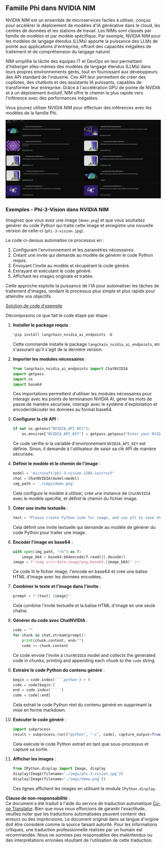 <!--
CO_OP_TRANSLATOR_METADATA:
{
  "original_hash": "7b08e277df2a9307f861ae54bc30c772",
  "translation_date": "2025-03-27T06:45:50+00:00",
  "source_file": "md\\01.Introduction\\02\\06.NVIDIA.md",
  "language_code": "fr"
}
-->
## Famille Phi dans NVIDIA NIM

NVIDIA NIM est un ensemble de microservices faciles à utiliser, conçus pour accélérer le déploiement de modèles d'IA générative dans le cloud, les centres de données et les stations de travail. Les NIMs sont classés par famille de modèles et par modèle spécifique. Par exemple, NVIDIA NIM pour les modèles de langage étendus (LLMs) apporte la puissance des LLMs de pointe aux applications d'entreprise, offrant des capacités inégalées de traitement et de compréhension du langage naturel.

NIM simplifie la tâche des équipes IT et DevOps en leur permettant d'héberger elles-mêmes des modèles de langage étendus (LLMs) dans leurs propres environnements gérés, tout en fournissant aux développeurs des API standard de l'industrie. Ces API leur permettent de créer des copilotes, des chatbots et des assistants IA puissants, capables de transformer leur entreprise. Grâce à l'accélération GPU de pointe de NVIDIA et à un déploiement évolutif, NIM offre le chemin le plus rapide vers l'inférence avec des performances inégalées.

Vous pouvez utiliser NVIDIA NIM pour effectuer des inférences avec les modèles de la famille Phi.

![nim](../../../../../translated_images/Phi-NIM.45af94d89220fbbbc85f8da0379150a29cc88c3dd8ec417b1d3b7237bbe1c58a.fr.png)

### **Exemples - Phi-3-Vision dans NVIDIA NIM**

Imaginez que vous avez une image (`demo.png`) et que vous souhaitez générer du code Python qui traite cette image et enregistre une nouvelle version de celle-ci (`phi-3-vision.jpg`).

Le code ci-dessus automatise ce processus en :

1. Configurant l'environnement et les paramètres nécessaires.
2. Créant une invite qui demande au modèle de générer le code Python requis.
3. Envoyant l'invite au modèle et récupérant le code généré.
4. Extrayant et exécutant le code généré.
5. Affichant les images originale et traitée.

Cette approche exploite la puissance de l'IA pour automatiser les tâches de traitement d'images, rendant le processus plus simple et plus rapide pour atteindre vos objectifs.

[Solution de code d'exemple](../../../../../code/06.E2E/E2E_Nvidia_NIM_Phi3_Vision.ipynb)

Décomposons ce que fait le code étape par étape :

1. **Installer le package requis** :
    ```python
    !pip install langchain_nvidia_ai_endpoints -U
    ```
    Cette commande installe le package `langchain_nvidia_ai_endpoints`, en s'assurant qu'il s'agit de la dernière version.

2. **Importer les modules nécessaires** :
    ```python
    from langchain_nvidia_ai_endpoints import ChatNVIDIA
    import getpass
    import os
    import base64
    ```
    Ces importations permettent d'utiliser les modules nécessaires pour interagir avec les points de terminaison NVIDIA AI, gérer les mots de passe de manière sécurisée, interagir avec le système d'exploitation et encoder/décoder les données au format base64.

3. **Configurer la clé API** :
    ```python
    if not os.getenv("NVIDIA_API_KEY"):
        os.environ["NVIDIA_API_KEY"] = getpass.getpass("Enter your NVIDIA API key: ")
    ```
    Ce code vérifie si la variable d'environnement `NVIDIA_API_KEY` est définie. Sinon, il demande à l'utilisateur de saisir sa clé API de manière sécurisée.

4. **Définir le modèle et le chemin de l'image** :
    ```python
    model = 'microsoft/phi-3-vision-128k-instruct'
    chat = ChatNVIDIA(model=model)
    img_path = './imgs/demo.png'
    ```
    Cela configure le modèle à utiliser, crée une instance de `ChatNVIDIA` avec le modèle spécifié, et définit le chemin du fichier image.

5. **Créer une invite textuelle** :
    ```python
    text = "Please create Python code for image, and use plt to save the new picture under imgs/ and name it phi-3-vision.jpg."
    ```
    Cela définit une invite textuelle qui demande au modèle de générer du code Python pour traiter une image.

6. **Encoder l'image en base64** :
    ```python
    with open(img_path, "rb") as f:
        image_b64 = base64.b64encode(f.read()).decode()
    image = f'<img src="data:image/png;base64,{image_b64}" />'
    ```
    Ce code lit le fichier image, l'encode en base64 et crée une balise HTML d'image avec les données encodées.

7. **Combiner le texte et l'image dans l'invite** :
    ```python
    prompt = f"{text} {image}"
    ```
    Cela combine l'invite textuelle et la balise HTML d'image en une seule chaîne.

8. **Générer du code avec ChatNVIDIA** :
    ```python
    code = ""
    for chunk in chat.stream(prompt):
        print(chunk.content, end="")
        code += chunk.content
    ```
    Ce code envoie l'invite à `ChatNVIDIA` model and collects the generated code in chunks, printing and appending each chunk to the `code` string.

9. **Extraire le code Python du contenu généré** :
    ```python
    begin = code.index('```python') + 9
    code = code[begin:]
    end = code.index('```')
    code = code[:end]
    ```
    Cela extrait le code Python réel du contenu généré en supprimant la mise en forme markdown.

10. **Exécuter le code généré** :
    ```python
    import subprocess
    result = subprocess.run(["python", "-c", code], capture_output=True)
    ```
    Cela exécute le code Python extrait en tant que sous-processus et capture sa sortie.

11. **Afficher les images** :
    ```python
    from IPython.display import Image, display
    display(Image(filename='./imgs/phi-3-vision.jpg'))
    display(Image(filename='./imgs/demo.png'))
    ```
    Ces lignes affichent les images en utilisant le module `IPython.display`.

**Clause de non-responsabilité** :  
Ce document a été traduit à l'aide du service de traduction automatique [Co-op Translator](https://github.com/Azure/co-op-translator). Bien que nous nous efforcions de garantir l'exactitude, veuillez noter que les traductions automatisées peuvent contenir des erreurs ou des imprécisions. Le document original dans sa langue d'origine doit être considéré comme la source faisant autorité. Pour les informations critiques, une traduction professionnelle réalisée par un humain est recommandée. Nous ne sommes pas responsables des malentendus ou des interprétations erronées résultant de l'utilisation de cette traduction.